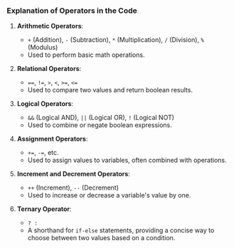 ### Explanation of Operators in the Code

1. **Arithmetic Operators**: 
   - `+` (Addition), `-` (Subtraction), `*` (Multiplication), `/` (Division), `%` (Modulus)
   - Used to perform basic math operations.

2. **Relational Operators**: 
   - `==`, `!=`, `>`, `<`, `>=`, `<=`
   - Used to compare two values and return boolean results.

3. **Logical Operators**: 
   - `&&` (Logical AND), `||` (Logical OR), `!` (Logical NOT)
   - Used to combine or negate boolean expressions.

4. **Assignment Operators**: 
   - `+=`, `-=`, etc.
   - Used to assign values to variables, often combined with operations.

5. **Increment and Decrement Operators**: 
   - `++` (Increment), `--` (Decrement)
   - Used to increase or decrease a variable's value by one.

6. **Ternary Operator**: 
   - `? :`
   - A shorthand for `if-else` statements, providing a concise way to choose between two values based on a condition.

